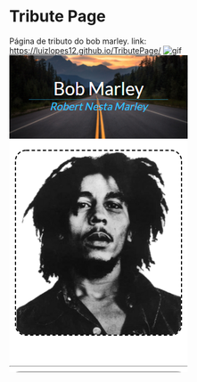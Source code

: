 # Tribute Page
 Página de tributo do bob marley.
link: https://luizlopes12.github.io/TributePage/
![gif](https://github.com/luizlopes12/TributePage/blob/main/bob2.gif)
![img](https://github.com/luizlopes12/TributePage/blob/main/Screenshot_83.png)
